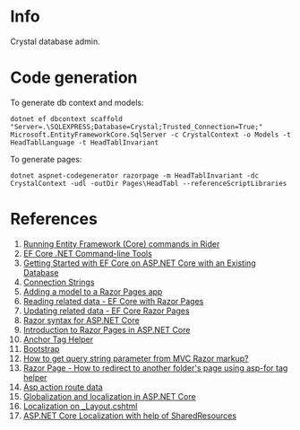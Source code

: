 # Info

Crystal database admin.

# Code generation

To generate db context and models:
```
dotnet ef dbcontext scaffold "Server=.\SQLEXPRESS;Database=Crystal;Trusted_Connection=True;" Microsoft.EntityFrameworkCore.SqlServer -c CrystalContext -o Models -t HeadTablLanguage -t HeadTablInvariant
```

To generate pages:
```
dotnet aspnet-codegenerator razorpage -m HeadTablInvariant -dc CrystalContext -udl -outDir Pages\HeadTabl --referenceScriptLibraries
```

# References

1. [Running Entity Framework (Core) commands in Rider](https://blog.jetbrains.com/dotnet/2017/08/09/running-entity-framework-core-commands-rider/)
2. [EF Core .NET Command-line Tools](https://docs.microsoft.com/en-us/ef/core/miscellaneous/cli/dotnet)
3. [Getting Started with EF Core on ASP.NET Core with an Existing Database](https://docs.microsoft.com/en-us/ef/core/get-started/aspnetcore/existing-db)
4. [Connection Strings](https://docs.microsoft.com/en-us/ef/core/miscellaneous/connection-strings)
5. [Adding a model to a Razor Pages app](https://docs.microsoft.com/en-us/aspnet/core/tutorials/razor-pages/model)
6. [Reading related data - EF Core with Razor Pages](https://docs.microsoft.com/en-us/aspnet/core/data/ef-rp/read-related-data)
7. [Updating related data - EF Core Razor Pages](https://docs.microsoft.com/en-us/aspnet/core/data/ef-rp/update-related-data#create-a-base-class-to-share-common-code)
8. [Razor syntax for ASP.NET Core](https://docs.microsoft.com/en-us/aspnet/core/mvc/views/razor)
9. [Introduction to Razor Pages in ASP.NET Core](https://docs.microsoft.com/en-us/aspnet/core/mvc/razor-pages)
10. [Anchor Tag Helper](https://docs.microsoft.com/en-us/aspnet/core/mvc/views/tag-helpers/built-in/anchor-tag-helper)
11. [Bootstrap](http://getbootstrap.com/docs/3.3/)
12. [How to get query string parameter from MVC Razor markup?](https://stackoverflow.com/questions/11248064/how-to-get-query-string-parameter-from-mvc-razor-markup)
13. [Razor Page - How to redirect to another folder's page using asp-for tag helper](https://stackoverflow.com/questions/45703640/razor-page-how-to-redirect-to-another-folders-page-using-asp-for-tag-helper)
14. [Asp action route data](https://stackoverflow.com/questions/39096582/asp-action-route-data)
15. [Globalization and localization in ASP.NET Core](https://docs.microsoft.com/en-us/aspnet/core/fundamentals/localization)
16. [Localization on _Layout.cshtml](https://stackoverflow.com/questions/43564843/localization-on-layout-cshtml?utm_medium=organic&utm_source=google_rich_qa&utm_campaign=google_rich_qa)
17. [ASP.NET Core Localization with help of SharedResources](https://stackoverflow.com/questions/42647384/asp-net-core-localization-with-help-of-sharedresources?utm_medium=organic&utm_source=google_rich_qa&utm_campaign=google_rich_qa)